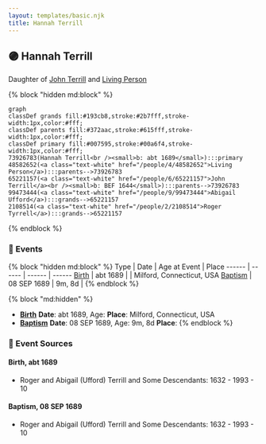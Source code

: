 ```yaml
---
layout: templates/basic.njk
title: Hannah Terrill
---
```

## 🟣 Hannah Terrill

Daughter of [John Terrill](/people/6/65221157) and [Living Person](/people/4/48582652)

{% block "hidden md:block" %}
```mermaid
graph
classDef grands fill:#193cb8,stroke:#2b7fff,stroke-width:1px,color:#fff;
classDef parents fill:#372aac,stroke:#615fff,stroke-width:1px,color:#fff;
classDef primary fill:#007595,stroke:#00a6f4,stroke-width:1px,color:#fff;
73926783(Hannah Terrill<br /><small>b: abt 1689</small>):::primary
48582652(<a class="text-white" href="/people/4/48582652">Living Person</a>):::parents-->73926783
65221157(<a class="text-white" href="/people/6/65221157">John Terrill</a><br /><small>b: BEF 1644</small>):::parents-->73926783
99473444(<a class="text-white" href="/people/9/99473444">Abigail Ufford</a>):::grands-->65221157
2108514(<a class="text-white" href="/people/2/2108514">Roger Tyrrell</a>):::grands-->65221157
```
{% endblock %}

### 📆 Events

{% block "hidden md:block" %}
Type | Date | Age at Event | Place
------ | ------ | ------ | ------
[Birth](#event-event-2) | abt 1689 |  | Milford, Connecticut, USA
[Baptism](#event-event-0) | 08 SEP 1689 | 9m, 8d |
{% endblock %}

{% block "md:hidden" %}
- **[Birth](#event-event-2)**
**Date**: abt 1689, Age:
**Place**: Milford, Connecticut, USA
- **[Baptism](#event-event-0)**
**Date**: 08 SEP 1689, Age: 9m, 8d
**Place**:
{% endblock %}

### 📰 Event Sources

#### <a id="event-event-2"></a> Birth, abt 1689
* Roger and Abigail (Ufford) Terrill and Some Descendants: 1632 - 1993  - 10

#### <a id="event-event-0"></a> Baptism, 08 SEP 1689
* Roger and Abigail (Ufford) Terrill and Some Descendants: 1632 - 1993  - 10